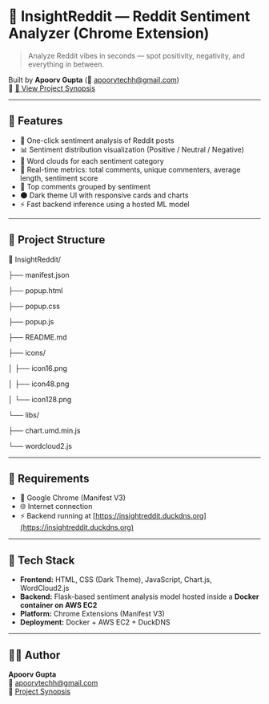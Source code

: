 # 🧠 InsightReddit — Reddit Sentiment Analyzer (Chrome Extension)

> Analyze Reddit vibes in seconds — spot positivity, negativity, and everything in between.

Built by **Apoorv Gupta** (📧 [apoorvtechh@gmail.com](mailto:apoorvtechh@gmail.com))  
📄 [🔗 View Project Synopsis](https://synopsis-yqdbpufcczaocxsai2zp3w.streamlit.app/)

---

## 🌟 Features

- 🚀 One-click sentiment analysis of Reddit posts  
- 📊 Sentiment distribution visualization (Positive / Neutral / Negative)  
- 🌈 Word clouds for each sentiment category  
- 🧠 Real-time metrics: total comments, unique commenters, average length, sentiment score  
- 💬 Top comments grouped by sentiment  
- 🌑 Dark theme UI with responsive cards and charts  
- ⚡ Fast backend inference using a hosted ML model

---

## 📁 Project Structure

📂 InsightReddit/

├── manifest.json

├── popup.html

├── popup.css

├── popup.js

├── README.md

├── icons/

│   ├── icon16.png

│   ├── icon48.png

│   └── icon128.png

└── libs/

├── chart.umd.min.js

└── wordcloud2.js

---

## 📌 Requirements

- 🧭 Google Chrome (Manifest V3)  
- 🌐 Internet connection  
- ⚡ Backend running at [https://insightreddit.duckdns.org](https://insightreddit.duckdns.org)

---

## 🧪 Tech Stack

- **Frontend:** HTML, CSS (Dark Theme), JavaScript, Chart.js, WordCloud2.js  
- **Backend:** Flask-based sentiment analysis model hosted inside a **Docker container on AWS EC2**  
- **Platform:** Chrome Extensions (Manifest V3)  
- **Deployment:** Docker + AWS EC2 + DuckDNS 
---

## 👨‍💻 Author

**Apoorv Gupta**  
📧 [apoorvtechh@gmail.com](mailto:apoorvtechh@gmail.com)  
🔗 [Project Synopsis](https://synopsis-yqdbpufcczaocxsai2zp3w.streamlit.app/)
